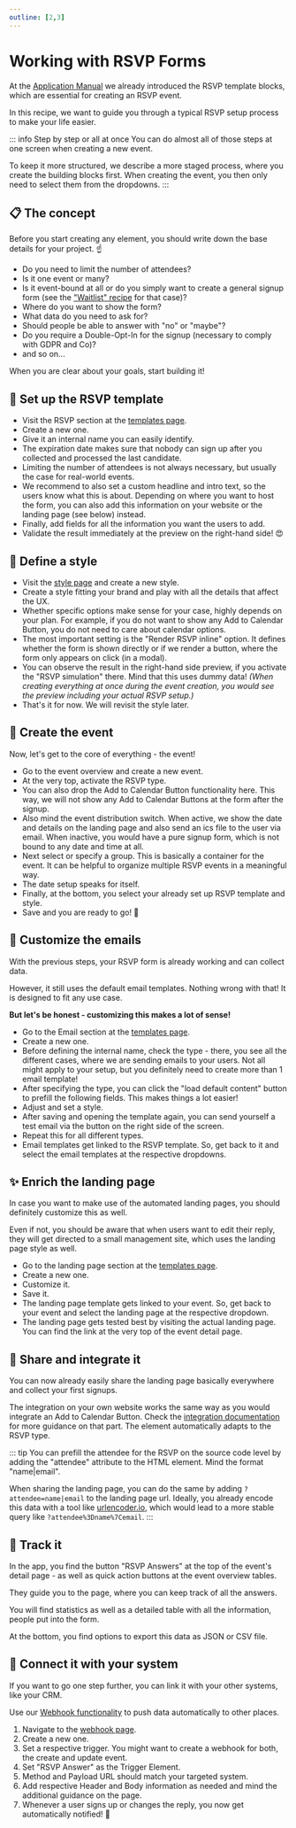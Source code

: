 ```yaml
---
outline: [2,3]
---
```


# Working with RSVP Forms

At the [Application Manual](/application-manual/styles-and-templates.html#rsvp) we already introduced the RSVP template blocks, which are essential for creating an RSVP event.

In this recipe, we want to guide you through a typical RSVP setup process to make your life easier.

::: info Step by step or all at once
You can do almost all of those steps at one screen when creating a new event.

To keep it more structured, we describe a more staged process, where you create the building blocks first. When creating the event, you then only need to select them from the dropdowns.
:::

## 📋 The concept

Before you start creating any element, you should write down the base details for your project. ☝️

* Do you need to limit the number of attendees?
* Is it one event or many?
* Is it event-bound at all or do you simply want to create a general signup form (see the ["Waitlist" recipe](/recipes/waitlist.html) for that case)?
* Where do you want to show the form?
* What data do you need to ask for?
* Should people be able to answer with "no" or "maybe"?
* Do you require a Double-Opt-In for the signup (necessary to comply with GDPR and Co)?
* and so on...

When you are clear about your goals, start building it! 

## 🧱 Set up the RSVP template

* Visit the RSVP section at the [templates page](https://app.add-to-calendar-pro.com/templates#rsvp).
* Create a new one.
* Give it an internal name you can easily identify.
* The expiration date makes sure that nobody can sign up after you collected and processed the last candidate.
* Limiting the number of attendees is not always necessary, but usually the case for real-world events.
* We recommend to also set a custom headline and intro text, so the users know what this is about. Depending on where you want to host the form, you can also add this information on your website or the landing page (see below) instead.
* Finally, add fields for all the information you want the users to add.
* Validate the result immediately at the preview on the right-hand side! 😍

## 🎨 Define a style

* Visit the [style page](https://app.add-to-calendar-pro.com/styles) and create a new style.
* Create a style fitting your brand and play with all the details that affect the UX.
* Whether specific options make sense for your case, highly depends on your plan. For example, if you do not want to show any Add to Calendar Button, you do not need to care about calendar options.
* The most important setting is the "Render RSVP inline" option. It defines whether the form is shown directly or if we render a button, where the form only appears on click (in a modal).
* You can observe the result in the right-hand side preview, if you activate the "RSVP simulation" there. Mind that this uses dummy data! *(When creating everything at once during the event creation, you would see the preview including your actual RSVP setup.)*
* That's it for now. We will revisit the style later.

## 📅 Create the event

Now, let's get to the core of everything - the event!

* Go to the event overview and create a new event.
* At the very top, activate the RSVP type.
* You can also drop the Add to Calendar Button functionality here. This way, we will not show any Add to Calendar Buttons at the form after the signup.
* Also mind the event distribution switch. When active, we show the date and details on the landing page and also send an ics file to the user via email. When inactive, you would have a pure signup form, which is not bound to any date and time at all.
* Next select or specify a group. This is basically a container for the event. It can be helpful to organize multiple RSVP events in a meaningful way.
* The date setup speaks for itself.
* Finally, at the bottom, you select your already set up RSVP template and style.
* Save and you are ready to go! 🚀

## 📧 Customize the emails

With the previous steps, your RSVP form is already working and can collect data.

However, it still uses the default email templates. Nothing wrong with that! It is designed to fit any use case.

**But let's be honest - customizing this makes a lot of sense!**

* Go to the Email section at the [templates page](https://app.add-to-calendar-pro.com/templates#email).
* Create a new one.
* Before defining the internal name, check the type - there, you see all the different cases, where we are sending emails to your users. Not all might apply to your setup, but you definitely need to create more than 1 email template!
* After specifying the type, you can click the "load default content" button to prefill the following fields. This makes things a lot easier!
* Adjust and set a style.
* After saving and opening the template again, you can send yourself a test email via the button on the right side of the screen.
* Repeat this for all different types.
* Email templates get linked to the RSVP template. So, get back to it and select the email templates at the respective dropdowns.

## ✨ Enrich the landing page

In case you want to make use of the automated landing pages, you should definitely customize this as well.

Even if not, you should be aware that when users want to edit their reply, they will get directed to a small management site, which uses the landing page style as well.

* Go to the landing page section at the [templates page](https://app.add-to-calendar-pro.com/templates#landingpage).
* Create a new one.
* Customize it.
* Save it.
* The landing page template gets linked to your event. So, get back to your event and select the landing page at the respective dropdown.
* The landing page gets tested best by visiting the actual landing page. You can find the link at the very top of the event detail page.

## 📣 Share and integrate it

You can now already easily share the landing page basically everywhere and collect your first signups.

The integration on your own website works the same way as you would integrate an Add to Calendar Button. Check the [integration documentation](/integration.html) for more guidance on that part. The element automatically adapts to the RSVP type.

::: tip
You can prefill the attendee for the RSVP on the source code level by adding the "attendee" attribute to the HTML element. Mind the format "name|email".

When sharing the landing page, you can do the same by adding `?attendee=name|email` to the landing page url. Ideally, you already encode this data with a tool like [urlencoder.io](https://www.urlencoder.io/), which would lead to a more stable query like `?attendee%3Dname%7Cemail`.
:::

## 🔎 Track it

In the app, you find the button "RSVP Answers" at the top of the event's detail page - as well as quick action buttons at the event overview tables.

They guide you to the page, where you can keep track of all the answers.

You will find statistics as well as a detailed table with all the information, people put into the form.

At the bottom, you find options to export this data as JSON or CSV file.

## 🔗 Connect it with your system

If you want to go one step further, you can link it with your other systems, like your CRM.

Use our [Webhook functionality](/automation-integration/webhooks.html) to push data automatically to other places.

1. Navigate to the [webhook page](https://app.add-to-calendar-pro.com/webhooks).
2. Create a new one.
3. Set a respective trigger. You might want to create a webhook for both, the create and update event.
4. Set "RSVP Answer" as the Trigger Element.
5. Method and Payload URL should match your targeted system.
6. Add respective Header and Body information as needed and mind the additional guidance on the page.
7. Whenever a user signs up or changes the reply, you now get automatically notified! 💪
